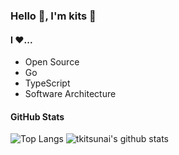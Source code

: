 ### Hello 👋, I'm kits 👋

#### I ❤...
* Open Source
* Go
* TypeScript
* Software Architecture

#### GitHub Stats

![Top Langs](https://github-readme-stats.vercel.app/api/top-langs/?username=tkitsunai&count_private=true&show_icons=true&hide=C%23,html,css)
![tkitsunai's github stats](https://github-readme-stats.vercel.app/api?username=tkitsunai&show_icons=true&count_private=true&line_height=40)
